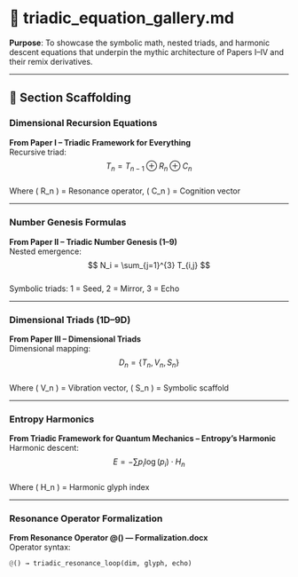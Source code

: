 # 🧮 triadic_equation_gallery.md

**Purpose**: To showcase the symbolic math, nested triads, and harmonic descent equations that underpin the mythic architecture of Papers I–IV and their remix derivatives.

---

## 📐 Section Scaffolding

### Dimensional Recursion Equations  
**From Paper I – Triadic Framework for Everything**  
Recursive triad:  
$$ T_n = T_{n-1} \oplus R_n \oplus C_n $$  
Where \( R_n \) = Resonance operator, \( C_n \) = Cognition vector

---

### Number Genesis Formulas  
**From Paper II – Triadic Number Genesis (1–9)**  
Nested emergence:  
$$ N_i = \sum_{j=1}^{3} T_{i,j} $$  
Symbolic triads: 1 = Seed, 2 = Mirror, 3 = Echo

---

### Dimensional Triads (1D–9D)  
**From Paper III – Dimensional Triads**  
Dimensional mapping:  
$$ D_n = \{T_n, V_n, S_n\} $$  
Where \( V_n \) = Vibration vector, \( S_n \) = Symbolic scaffold

---

### Entropy Harmonics  
**From Triadic Framework for Quantum Mechanics – Entropy’s Harmonic**  
Harmonic descent:  
$$ E = -\sum p_i \log(p_i) \cdot H_n $$  
Where \( H_n \) = Harmonic glyph index

---

### Resonance Operator Formalization  
**From Resonance Operator @() — Formalization.docx**  
Operator syntax:  
```python
@() → triadic_resonance_loop(dim, glyph, echo)
